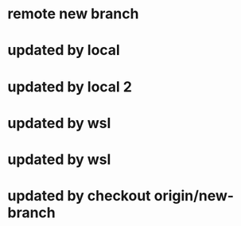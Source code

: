 # remote new branch


# updated by local

# updated by local 2

# updated by wsl

# updated by wsl
# updated by checkout origin/new-branch
